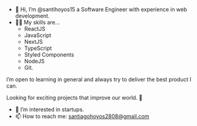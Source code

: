 - 👋 Hi, I’m @santihoyos15 a Software Engineer with experience in web development. 
- 🤹‍♀️ My skills are...
    - ReactJS
    - JavaScript
    - NextJS 
    - TypeScript 
    - Styled Components
    - NodeJS
    - Git. 
  
 I’m open to learning in general and always try to deliver the best product I can.

Looking for exciting projects that improve our world. 🚀
- 👀 I’m interested in startups.
- 📫 How to reach me: santiagohoyos2808@gmail.com

<!---
santihoyos15/santihoyos15 is a ✨ special ✨ repository because its `README.md` (this file) appears on your GitHub profile.
You can click the Preview link to take a look at your changes.
--->
